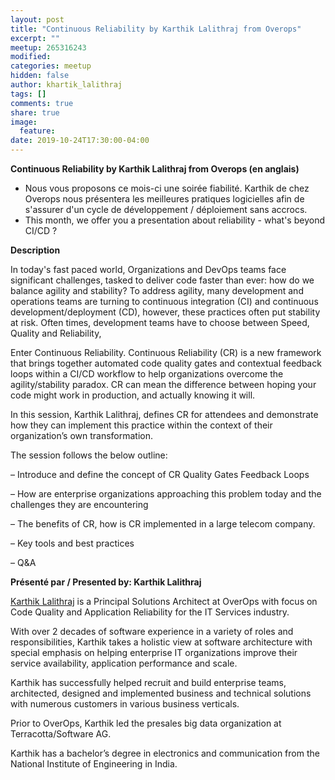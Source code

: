 ```yaml
---
layout: post
title: "Continuous Reliability by Karthik Lalithraj from Overops"
excerpt: ""
meetup: 265316243
modified:
categories: meetup
hidden: false
author: khartik_lalithraj
tags: []
comments: true
share: true
image:
  feature:
date: 2019-10-24T17:30:00-04:00
---
```


__Continuous Reliability by Karthik Lalithraj from Overops (en anglais)__

* Nous vous proposons ce mois-ci une soirée fiabilité. Karthik de chez Overops nous présentera les meilleures pratiques logicielles afin de s'assurer d'un cycle de développement / déploiement sans accrocs.
* This month, we offer you a presentation about reliability - what's beyond CI/CD ?

__Description__

In today's fast paced world, Organizations and DevOps teams face significant challenges, tasked to deliver code faster than ever: how do we balance agility and stability?
To address agility, many development and operations teams are turning to continuous integration (CI) and continuous development/deployment (CD), however, these practices often put stability at risk.
Often times, development teams have to choose between Speed, Quality and Reliability,

Enter Continuous Reliability. Continuous Reliability (CR) is a new framework that brings together automated code quality gates and contextual feedback loops within a CI/CD workflow to help organizations overcome the agility/stability paradox.
CR can mean the difference between hoping your code might work in production, and actually knowing it will.

In this session, Karthik Lalithraj, defines CR for attendees and demonstrate how they can implement this practice within the context of their organization’s own transformation.

The session follows the below outline:

– Introduce and define the concept of CR Quality Gates Feedback Loops

– How are enterprise organizations approaching this problem today and the challenges they are encountering

– The benefits of CR, how is CR implemented in a large telecom company.

– Key tools and best practices

– Q&A

__Présenté par / Presented by: Karthik Lalithraj__

[Karthik Lalithraj](https://support.overops.com/hc/en-us/profiles/360078897254-Karthik-Lalithraj) is a Principal Solutions Architect at OverOps with focus on Code Quality and Application Reliability for the IT Services industry.

With over 2 decades of software experience in a variety of roles and responsibilities, Karthik takes a holistic view at software architecture with special emphasis on helping enterprise IT organizations improve their service availability, application performance and scale.

Karthik has successfully helped recruit and build enterprise teams, architected, designed and implemented business and technical solutions with numerous customers in various business verticals.

Prior to OverOps, Karthik led the presales big data organization at Terracotta/Software AG.

Karthik has a bachelor’s degree in electronics and communication from the National Institute of Engineering in India.

